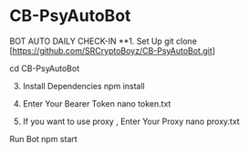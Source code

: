 # CB-PsyAutoBot
BOT AUTO DAILY CHECK-IN
**1. Set Up 
git clone [https://github.com/SRCryptoBoyz/CB-PsyAutoBot.git]

cd CB-PsyAutoBot

3. Install Dependencies
npm install

4. Enter Your Bearer Token 
nano token.txt

5. If you want to use proxy , Enter Your Proxy
nano proxy.txt

Run Bot 
npm start
